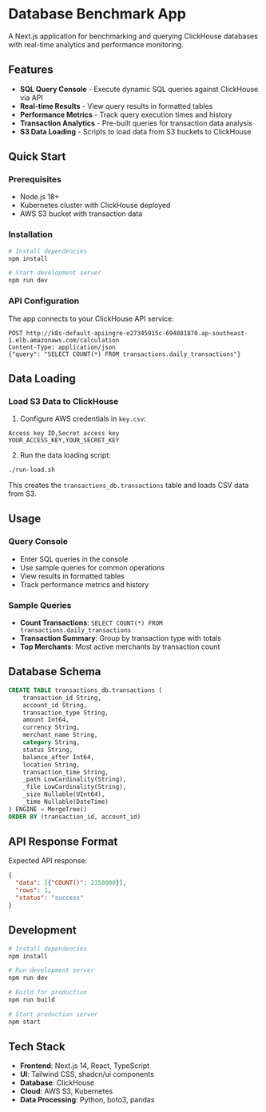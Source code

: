 # Database Benchmark App

A Next.js application for benchmarking and querying ClickHouse databases with real-time analytics and performance monitoring.

## Features

- **SQL Query Console** - Execute dynamic SQL queries against ClickHouse via API
- **Real-time Results** - View query results in formatted tables
- **Performance Metrics** - Track query execution times and history
- **Transaction Analytics** - Pre-built queries for transaction data analysis
- **S3 Data Loading** - Scripts to load data from S3 buckets to ClickHouse

## Quick Start

### Prerequisites
- Node.js 18+
- Kubernetes cluster with ClickHouse deployed
- AWS S3 bucket with transaction data

### Installation

```bash
# Install dependencies
npm install

# Start development server
npm run dev
```

### API Configuration

The app connects to your ClickHouse API service:
```
POST http://k8s-default-apiingre-e27345915c-694881870.ap-southeast-1.elb.amazonaws.com/calculation
Content-Type: application/json
{"query": "SELECT COUNT(*) FROM transactions.daily_transactions"}
```

## Data Loading

### Load S3 Data to ClickHouse

1. Configure AWS credentials in `key.csv`:
```csv
Access key ID,Secret access key
YOUR_ACCESS_KEY,YOUR_SECRET_KEY
```

2. Run the data loading script:
```bash
./run-load.sh
```

This creates the `transactions_db.transactions` table and loads CSV data from S3.

## Usage

### Query Console
- Enter SQL queries in the console
- Use sample queries for common operations
- View results in formatted tables
- Track performance metrics and history

### Sample Queries
- **Count Transactions**: `SELECT COUNT(*) FROM transactions.daily_transactions`
- **Transaction Summary**: Group by transaction type with totals
- **Top Merchants**: Most active merchants by transaction count

## Database Schema

```sql
CREATE TABLE transactions_db.transactions (
    transaction_id String,
    account_id String,
    transaction_type String,
    amount Int64,
    currency String,
    merchant_name String,
    category String,
    status String,
    balance_after Int64,
    location String,
    transaction_time String,
    _path LowCardinality(String),
    _file LowCardinality(String),
    _size Nullable(UInt64),
    _time Nullable(DateTime)
) ENGINE = MergeTree()
ORDER BY (transaction_id, account_id)
```

## API Response Format

Expected API response:
```json
{
  "data": [{"COUNT()": 2350000}],
  "rows": 1,
  "status": "success"
}
```

## Development

```bash
# Install dependencies
npm install

# Run development server
npm run dev

# Build for production
npm run build

# Start production server
npm start
```

## Tech Stack

- **Frontend**: Next.js 14, React, TypeScript
- **UI**: Tailwind CSS, shadcn/ui components
- **Database**: ClickHouse
- **Cloud**: AWS S3, Kubernetes
- **Data Processing**: Python, boto3, pandas